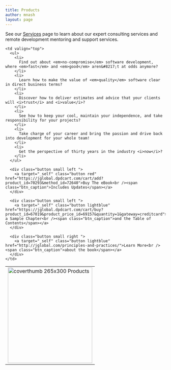 ```yaml
---
title: Products
author: mnash
layout: page
---
```

See our [Services][1] page to learn about our expert consulting services and remote development mentoring and support services.

<table border="0">
  <tr>
    <td valign="center">
      <a href="http://jglobal.com/principles-and-practices/"><img class="size-medium wp-image-2840 alignleft" alt="coverthumb 265x300 Products" src="http://jglobal.com/wp-content/uploads/2013/10/coverthumb-265x300.png" width="265" height="300" title="Products" /></a>
    </td>
    
    <td valign="top">
      <ul>
        <li>
          Find out about <em>no-compromise</em> software development, where <em>fast</em> and <em>good</em> aren&#8217;t at odds anymore?
        </li>
        <li>
          Learn how to make the value of <em>quality</em> software clear in direct business terms?
        </li>
        <li>
          Discover how to deliver estimates and advice that your clients will <i>trust</i> and <i>value</i>?
        </li>
        <li>
          See how to keep your cool, maintain your independence, and take responsibility for your projects?
        </li>
        <li>
          Take charge of your career and bring the passion and drive back into development for your whole team!
        </li>
        <li>
          Get the perspective of thirty years in the industry <i>now</i>?
        </li>
      </ul>
      
      <div class="button small left ">
        <a target="_self" class="button red" href="https://jglobal.dpdcart.com/cart/add?product_id=70293&method_id=72640">Buy The eBook<br /><span class="btn_caption">Includes Updates</span></a>
      </div>
      
      <div class="button small left ">
        <a target="_self" class="button lightblue" href="https://jglobal.dpdcart.com/cart/buy?product_id=67019&product_price_id=69157&quantity=1&gateway=creditcard">Download a Sample Chapter<br /><span class="btn_caption">and the Table of Contents</span></a>
      </div>
      
      <div class="button small right ">
        <a target="_self" class="button lightblue" href="http://jglobal.com/principles-and-practices/">Learn More<br /><span class="btn_caption">about the book</span></a>
      </div>
    </td>
  </tr>
</table>

 [1]: /services